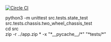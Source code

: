 [![Circle CI](https://circleci.com/gh/ahlinist/raspberry/tree/master.svg?&style=shield)](https://circleci.com/gh/ahlinist/raspberry/tree/master)

python3 -m unittest src.tests.state_test src.tests.chassis.two_wheel_chassis_test    
cd src  
zip -r ../app.zip * -x "\*\_\_pycache\_\_/\*" "\*tests/\*" 
